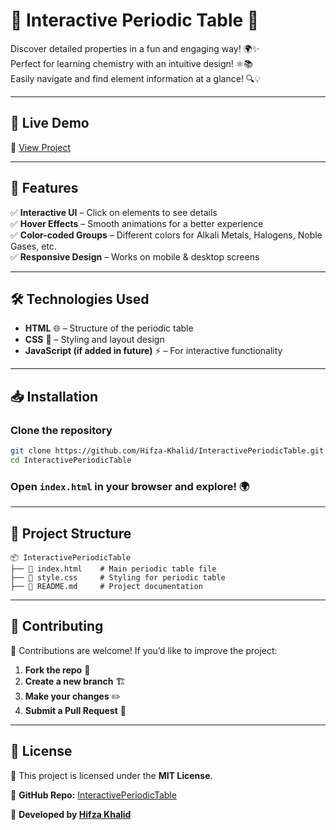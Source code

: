 # 🔬 Interactive Periodic Table 🧪  

Discover detailed properties in a fun and engaging way! 🌍✨  
Perfect for learning chemistry with an intuitive design! ⚛️📚  
Easily navigate and find element information at a glance! 🔍💡  

---

## 🚀 **Live Demo**  
🔗 [View Project](https://hifza-khalid.github.io/InteractivePeriodicTable)  

---

## 📜 **Features**  
✅ **Interactive UI** – Click on elements to see details  
✅ **Hover Effects** – Smooth animations for a better experience  
✅ **Color-coded Groups** – Different colors for Alkali Metals, Halogens, Noble Gases, etc.  
✅ **Responsive Design** – Works on mobile & desktop screens  

---

## 🛠️ **Technologies Used**  
- **HTML** 🌐 – Structure of the periodic table  
- **CSS** 🎨 – Styling and layout design  
- **JavaScript (if added in future)** ⚡ – For interactive functionality  

---

## 📥 **Installation**  

### Clone the repository  
```bash
git clone https://github.com/Hifza-Khalid/InteractivePeriodicTable.git
cd InteractivePeriodicTable
```
### Open `index.html` in your browser and explore! 🌍  

---

## 📂 **Project Structure**  
```plaintext
📦 InteractivePeriodicTable
├── 📄 index.html    # Main periodic table file
├── 🎨 style.css     # Styling for periodic table
├── 📄 README.md     # Project documentation
```

---

## 🤝 **Contributing**  
🎉 Contributions are welcome! If you’d like to improve the project:  
1. **Fork the repo** 🍴  
2. **Create a new branch** 🏗️  
3. **Make your changes** ✏️  
4. **Submit a Pull Request** 🚀  

---

## 📌 **License**  
📜 This project is licensed under the **MIT License**.  

🔗 **GitHub Repo:** [InteractivePeriodicTable](https://github.com/Hifza-Khalid/InteractivePeriodicTable)  

📩 **Developed by [Hifza Khalid](https://github.com/Hifza-Khalid)**  
